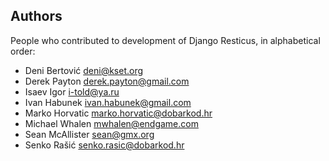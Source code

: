 ## Authors

People who contributed to development of Django Resticus, in alphabetical
order:

* Deni Bertović <deni@kset.org>
* Derek Payton <derek.payton@gmail.com>
* Isaev Igor <i-told@ya.ru>
* Ivan Habunek <ivan.habunek@gmail.com>
* Marko Horvatic <marko.horvatic@dobarkod.hr>
* Michael Whalen <mwhalen@endgame.com>
* Sean McAllister <sean@gmx.org>
* Senko Rašić <senko.rasic@dobarkod.hr>
